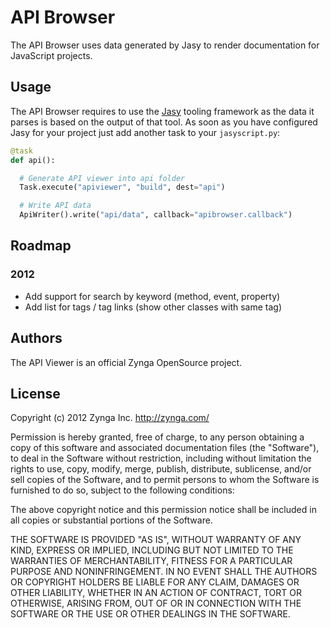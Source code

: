 API Browser
============================

The API Browser uses data generated by Jasy to render documentation for JavaScript projects.


## Usage

The API Browser requires to use the [Jasy](http://github.com/zynga/jasy) tooling framework as the data it parses is based on the output of that tool. As soon as you have configured Jasy for your project just add another task to your `jasyscript.py`:

```python
@task
def api():

  # Generate API viewer into api folder
  Task.execute("apiviewer", "build", dest="api")

  # Write API data
  ApiWriter().write("api/data", callback="apibrowser.callback")

```



## Roadmap

### 2012

* Add support for search by keyword (method, event, property)
* Add list for tags / tag links (show other classes with same tag)


## Authors

The API Viewer is an official Zynga OpenSource project.


## License

Copyright (c) 2012 Zynga Inc. http://zynga.com/

Permission is hereby granted, free of charge, to any person obtaining
a copy of this software and associated documentation files (the
"Software"), to deal in the Software without restriction, including
without limitation the rights to use, copy, modify, merge, publish,
distribute, sublicense, and/or sell copies of the Software, and to
permit persons to whom the Software is furnished to do so, subject to
the following conditions:

The above copyright notice and this permission notice shall be
included in all copies or substantial portions of the Software.

THE SOFTWARE IS PROVIDED "AS IS", WITHOUT WARRANTY OF ANY KIND,
EXPRESS OR IMPLIED, INCLUDING BUT NOT LIMITED TO THE WARRANTIES OF
MERCHANTABILITY, FITNESS FOR A PARTICULAR PURPOSE AND
NONINFRINGEMENT. IN NO EVENT SHALL THE AUTHORS OR COPYRIGHT HOLDERS BE
LIABLE FOR ANY CLAIM, DAMAGES OR OTHER LIABILITY, WHETHER IN AN ACTION
OF CONTRACT, TORT OR OTHERWISE, ARISING FROM, OUT OF OR IN CONNECTION
WITH THE SOFTWARE OR THE USE OR OTHER DEALINGS IN THE SOFTWARE.